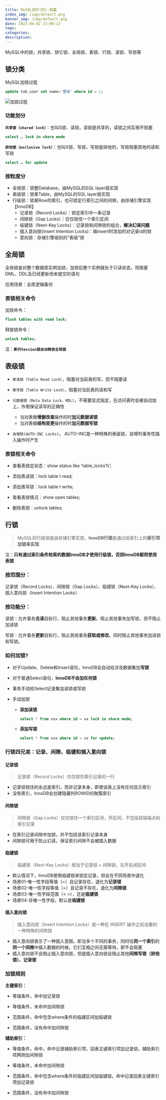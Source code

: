 ```yaml
---
title: MySQL进阶(四)-锁篇
index_img: /img/default.png
banner_img: /img/default.png
date: 2023-04-02 23:09:13
tags:
categories:
description:
---
```


MySQL中的锁，共享锁、排它锁、全局锁、表锁、行锁、读锁、写锁等

<!-- more -->

## 锁分类

MySQL加锁过程

```sql
update tab_user set name='曹操' where id = 1;
```

![加锁过程](http://file.hyqup.cn/img/%E5%8A%A0%E9%94%81%E8%BF%87%E7%A8%8B.png)

### **功能划分**

**`共享锁（shared lock）`**：也叫S锁、读锁，读锁是共享的，读锁之间互相不阻塞

```sql
select … lock in share mode
```

**`排他锁（exclusive lock）`**：也叫X锁、写锁，写锁是排他的，写锁阻塞其他的读和写锁

```sql
select … for update
```

### **按粒度分**

- 全局锁：锁整Database，由MySQL的SQL layer层实现
- 表级锁：锁某Table，由MySQL的SQL layer层实现
- 行级锁：锁某Row的索引，也可锁定行索引之间的间隙，由存储引擎实现【InnoDB】
  - 记录锁（Record Locks）：锁定索引中一条记录
  - 间隙锁（Gap Locks）：仅仅锁住一个索引区间
  - 临键锁（Next-Key Locks）：记录锁和间隙锁的组合，**解决幻读问题**
  - 插入意向锁(Insert Intention Locks)：做insert时添加的对记录id的锁
  - 意向锁：存储引擎级别的“表级”锁

## 全局锁

全局锁是对整个数据库实例加锁，加锁后整个实例就处于只读状态，将阻塞DML、DDL及已经更新但未提交的语句

应用场景：全库逻辑备份

### **表锁相关命令**

加锁命令：

```sql
flush tables with read lock;
```

释放锁命令：

```sql
unlock tables;
```

注：**`断开Session锁自动释放全局锁`**

## 表级锁

- `表读锁（Table Read Lock）`，阻塞对当前表的写，但不阻塞读

- `表写锁（Table Write Lock）`，阻塞对当前表的读和写

- `元数据锁（Meta Data Lock，MDL)`，不需要显式指定，在访问表时会被自动加上，作用保证读写的正确性
  - 当对表做**增删改查**操作的时**加元数据读锁**
  - 当对表做**结构变更**操作的时**加元数据写锁**
- `自增锁(AUTO-INC Locks)`， AUTO-INC是一种特殊的表级锁，自增列事务性插入操作时产生

### **表锁相关命令**

- 查看表锁定状态：show status like 'table_locks%’;

- 添加表读锁：lock table t read;

- 添加表写锁：lock table t write;

- 查看表锁情况：show open tables;

- 删除表锁：unlock tables;

## **行锁**

> MySQL的行级锁是由存储引擎实现，**InnoDB行锁**是通过给索引上的**索引项加锁来实现**

注：**只有通过索引条件检索的数据InnoDB才使用行级锁，否则InnoDB都将使用表锁**

### **按范围分：**

记录锁（Record Locks）、间隙锁（Gap Locks）、临键锁（Next-Key Locks）、插入意向锁（Insert Intention Locks）

### 按功能分：

读锁：允许事务**去读**目标行，阻止其他事务**更新**。阻止其他事务加写锁，但不阻止加读锁

写锁：允许事务**更新**目标行，阻止其他事务**获取或修改**。同时阻止其他事务加读锁和写锁。

### 如何加锁?

- 对于Update、Delete和Insert语句，InnoDB会自动给涉及数据集加**写锁**

- 对于普通Select语句，**InnoDB不会加任何锁**

- 事务手动给Select记录集加读锁或写锁

- 手动加锁

  - **添加读锁**

    ```sql
    select * from xxx where id = xx lock in share mode;
    ```

  - **添加写锁**

    ```sql
    select * from xxx where id = xx for update;
    ```

### **行锁四兄弟：记录、间隙、临键和插入意向锁**

#### **记录锁**

> 记录锁（Record Locks）仅仅锁住索引记录的一行

- 记录锁锁住的永远是索引，而非记录本身，即使该表上没有任何显示索引 
- 没有索引，InnoDB会创建隐藏列ROWID的聚簇索引

#### 间隙锁

> 间隙锁（Gap Locks）仅仅锁住一个索引区间，开区间，不包括双端端点和索引记录

- 在索引记录间隙中加锁，并不包括该索引记录本身
- 间隙锁可用于防止幻读，保证索引间隙不会被插入数据

#### 临键锁

> 临键锁（Next-Key Locks）相当于记录锁 + 间隙锁，左开右闭区间

- 默认情况下，InnoDB使用临键锁来锁定记录，但会在不同场景中退化
- 场景01-唯一性字段等值（=）且记录存在，退化为**记录锁**
- 场景02-唯一性字段等值（=）且记录不存在，退化为**间隙锁**
- 场景03-唯一性字段范围（< >），还是**临键锁**
- 场景04-非唯一性字段，默认是**临键锁**

#### **插入意向锁**

> 插入意向锁（Insert Intention Locks）是一种在 INSERT 操作之前设置的一种特殊的间隙锁

- 插入意向锁表示了一种插入意图，即当多个不同的事务，同时往**同一个索引**的**同一个间隙**中插入数据的时候，它们互相之间无需等待，即不会阻塞
- 插入意向锁不会阻止插入意向锁，但是插入意向锁会阻止其他**间隙写锁（排他锁）、记录锁**

### 加锁规则

**主键索引：**

- 等值条件，命中加记录锁

- 等值条件，未命中加间隙锁

- 范围条件，命中包含where条件的临键区间加临键锁

- 范围条件，没有命中加间隙锁

**辅助索引：**

- 等值条件，命中，命中记录辅助索引项，回表主键索引项加记录锁，辅助索引项两侧加间隙锁

- 等值条件，未命中加间隙锁

- 范围条件，命中包含where条件的临键区间加临键锁。命中记录回表主键索引项加记录锁

- 范围条件，没有命中加间隙锁
